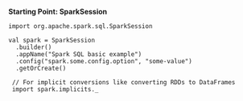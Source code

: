 **Starting Point: SparkSession**

    import org.apache.spark.sql.SparkSession

    val spark = SparkSession
      .builder()
      .appName("Spark SQL basic example")
      .config("spark.some.config.option", "some-value")
      .getOrCreate()

     // For implicit conversions like converting RDDs to DataFrames
     import spark.implicits._
